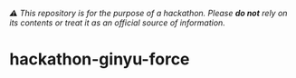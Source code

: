_⚠ This repository is for the purpose of a hackathon. Please **do not** rely on
its contents or treat it as an official source of information._

# hackathon-ginyu-force
